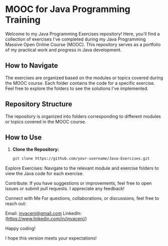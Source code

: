 # MOOC for Java Programming Training

Welcome to my Java Programming Exercises repository! Here, you'll find a collection of exercises I've completed during my Java Programming Massive Open Online Course (MOOC). This repository serves as a portfolio of my practical work and progress in Java development.

## How to Navigate

The exercises are organized based on the modules or topics covered during the MOOC course. Each folder contains the code for a specific exercise. Feel free to explore the folders to see the solutions I've implemented.

## Repository Structure

The repository is organized into folders corresponding to different modules or topics covered in the MOOC course. 

## How to Use

1. **Clone the Repository:**
   ```bash
   git clone https://github.com/your-username/Java-Exercises.git

Explore Exercises:
Navigate to the relevant module and exercise folders to view the Java code for each exercise.

Contribute:
If you have suggestions or improvements, feel free to open issues or submit pull requests. I appreciate any feedback!

Connect with Me
For questions, collaborations, or discussions, feel free to reach out:

Email: invaceni@gmail.com
LinkedIn: (https://www.linkedin.com/in/invaceni/)

Happy coding!


I hope this version meets your expectations!


